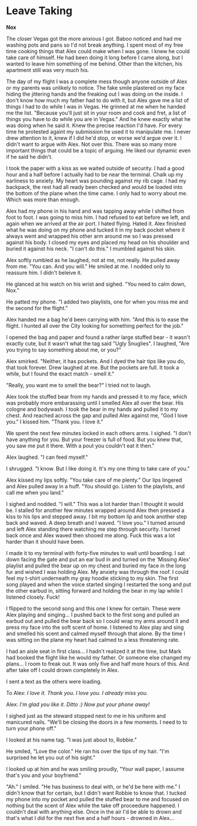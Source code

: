 # Leave Taking

**Nox**

The closer Vegas got the more anxious I got.  Baboo noticed and had me washing pots and pans so I'd not break anything.  I spent most of my free time cooking things that Alex could make when I was gone.  I knew he could take care of himself.  He had been doing it long before I came along, but I wanted to leave him something of me behind.  Other than the kitchen, his apartment still was very much his.

The day of my flight I was a complete mess though anyone outside of Alex or my parents was unlikely to notice.  The fake smile plastered on my face hiding the jittering hands and the freaking out I was doing on the inside.  I don't know how much my father had to do with it, but Alex gave me a list of things I had to do while I was in Vegas.  He grinned at me when he handed me the list.  "Because you'll just sit in your room and cook and fret, a list of things you have to do while you are in Vegas."  And he knew exactly what he was doing when he said it.  Knew the precise reaction I'd have.  For every time he protested againt my submission he used it to manipulate me.  I never drew attention to it, knew if I did he'd stop, or worse we'd argue over it.  I didn't want to argue with Alex.  Not over this.  There was so many more important things that could be a topic of arguing.  He liked our dynamic even if he said he didn't.

I took the paper with a kiss as we waited outside of security.  I had a good hour and a half before I actually had to be near the terminal.  Chalk up my earliness to anxiety.  My heart was pounding against my rib cage.  I had my backpack, the rest had all ready been checked and would be loaded into the bottom of the plane when the time came.  I only had to worry about me.  Which was more than enough.

Alex had my phone in his hand and was tapping away while I shifted from foot to foot.  I was going to miss him.  I had refused to eat before we left, and again when we arrived at the air port.  I hated flying.  Hated it.  Alex finished what he was doing on my phone and tucked it in my back pocket where it always went and wrapped his other arm around me so I was pressed against his body.  I closed my eyes and placed my head on his shoulder and buried it against his neck.  "I can't do this."  I mumbled against his skin.

Alex softly rumbled as he laughed, not at me, not really.  He pulled away from me.  "You can.  And you will."  He smiled at me.  I nodded only to reassure him.  I didn't beleive it.

He glanced at his watch on his wrist and sighed.  "You need to calm down, Nox."

He patted my phone.  "I added two playlists, one for when you miss me and the second for the flight."

Alex handed me a bag he'd been carrying with him.  "And this is to ease the flight.  I hunted all over the City looking for something perfect for the job."

I opened the bag and paper and found a rather large stuffed bear - it wasn't exactly cute, but it wasn't what the tag said "Ugly Snuglies".  I laughed, "Are you trying to say something about me, or you?"

Alex smirked.  "Neither, it has pockets.  And I dyed the hair tips like you do, that took forever.  Drew laughed at me.  But the pockets are full.  It took a while, but I found the exact match - smell it."

"Really, you want me to smell the bear?"  I tried not to laugh.

Alex took the stuffed bear from my hands and pressed it to my face, which was probably more embarassing until I smelled Alex all over the bear.  His cologne and bodywash.  I took the bear in my hands and pulled it to my chest.  And reached across the gap and pulled Alex against me, "God I love you."  I kissed him.  "Thank you. I love it."

We spent the next few minutes locked in each others arms.  I sighed.  "I don't have anything for you.  But your freezer is full of food.  But you knew that, you saw me put it there.  With a pout you couldn't eat it then."

Alex laughed.  "I can feed myself."

I shrugged.  "I know.  But I like doing it.  It's my one thing to take care of you."

Alex kissed my lips softly.  "You take care of me plenty."  Our lips lingered and Alex pulled away in a huff.  "You should go.  Listen to the playlists, and call me when you land."

I sighed and nodded.  "I will."  This was a lot harder than I thought it would be.  I stalled for another few minutes wrapped around Alex then pressed a kiss to his lips and stepped away.  I bit my bottom lip and took another step back and waved.  A deep breath and I waved. "I love you."  I turned around and left Alex standing there watching me step through security.  I turned back once and Alex waved then shooed me along.   Fuck this was a lot harder than it should have been.

I made it to my terminal with forty-five minutes to wait until boarding.  I sat down facing the gate and put an ear bud in and turned on the 'Missing Alex' playlist and pulled the bear up on my chest and buried my face in the long fur and wished I was holding Alex.  My anxiety was through the roof.  I could feel my t-shirt underneath my gray hoodie sticking to my skin.  The first song played and when the voice started singing I restarted the song and put the other earbud in, sitting forward and holding the bear in my lap while I listened closely.  Fuck!

I flipped to the second song and this one I knew for certain.  These were Alex playing and singing...  I pushed back to the first song and pulled an earbud out and pulled the bear back so I could wrap my arms around it and press my face into the soft scent of home.  I listened to Alex play and sing and smelled his scent and calmed myself through that alone.  By the time I was sitting on the plane my heart had calmed to a less threatening rate.

I had an aisle seat in first class... I hadn't realized it at the time, but Mark had booked the flight like he would my father.  Or someone else changed my plans...  I room to freak out.  It was only five and half more hours of this.  And after take off I could drown completely in Alex.

I sent a text as the others were loading.

To Alex: _I love it.  Thank you.  I love you.  I already miss you._

Alex: _I'm glad you like it.  Ditto :) Now put your phone away!_

I sighed just as the steward stopped next to me in his uniform and manicured nails.  "We'll be closing the doors in a few moments.  I need to to turn your phone off."

I looked at his name tag.  "I was just about to, Robbie."

He smiled, "Love the color."  He ran his over the tips of my hair.  "I'm surprised he let you out of his sight."

I looked up at him and he was smiling proudly, "Your wall paper, I assume that's you and your boyfriend."

"Ah."  I smiled.  "He has business to deal with, or he'd be here with me."  I didn't know that for certain, but I didn't want Robbie to know that. I tucked my phone into my pocket and pulled the stuffed bear to me and focused on nothing but the scent of Alex while the take off proceedure happened.  I couldn't deal with anything else.  Once in the air I'd be able to drown and that's what I did for the next five and a half hours - drowned in Alex...